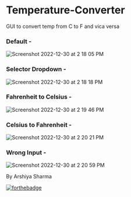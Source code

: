# Temperature-Converter
GUI to convert temp from C to F and vica versa

### Default -
![Screenshot 2022-12-30 at 2 18 05 PM](https://user-images.githubusercontent.com/71538893/210051871-587b871d-dbe5-4514-b923-442ee9e39032.png)


### Selector Dropdown -
![Screenshot 2022-12-30 at 2 18 18 PM](https://user-images.githubusercontent.com/71538893/210051891-75fb2d03-4939-4130-98b0-e60960fb155c.png)

### Fahrenheit to Celsius -
![Screenshot 2022-12-30 at 2 19 46 PM](https://user-images.githubusercontent.com/71538893/210052023-02d6f6d3-7b64-4b01-a787-5d6075a39142.png)


### Celsius to Fahrenheit -
![Screenshot 2022-12-30 at 2 20 21 PM](https://user-images.githubusercontent.com/71538893/210052071-97d8ca27-e219-4ef8-84b5-aeb1caf91519.png)

### Wrong Input -
![Screenshot 2022-12-30 at 2 20 59 PM](https://user-images.githubusercontent.com/71538893/210052116-b76eba1f-1339-4a76-85bf-721c96bbb9be.png)

By Arshiya Sharma

[![forthebadge](https://forthebadge.com/images/badges/made-with-python.svg)](https://forthebadge.com)
